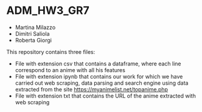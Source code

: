 # ADM_HW3_GR7

- Martina Milazzo
- Dimitri Saliola
- Roberta Giorgi

This repository contains three files:
- File with extension csv that contains a dataframe, where each line correspond to an anime with all his features
- File with extension ipynb that contains our work for which we have carried out web scraping, data parsing and search engine using data extracted from the site https://myanimelist.net/topanime.php
- File with extension txt that contains the URL of the anime extracted with web scraping
